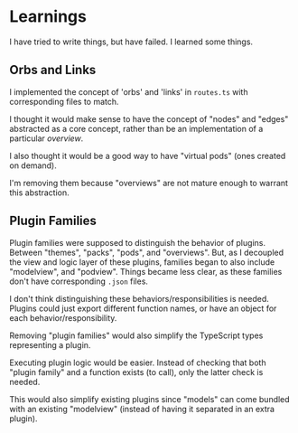 # Learnings

I have tried to write things, but have failed. I learned some things.

## Orbs and Links

I implemented the concept of 'orbs' and 'links' in `routes.ts` with corresponding files to match.

I thought it would make sense to have the concept of "nodes" and "edges" abstracted as a core concept, rather than be an implementation of a particular _overview_.

I also thought it would be a good way to have "virtual pods" (ones created on demand).

I'm removing them because "overviews" are not mature enough to warrant this abstraction.

## Plugin Families

Plugin families were supposed to distinguish the behavior of plugins. Between "themes", "packs", "pods", and "overviews". But, as I decoupled the view and logic layer of these plugins, families began to also include "modelview", and "podview". Things became less clear, as these families don't have corresponding `.json` files.

I don't think distinguishing these behaviors/responsibilities is needed. Plugins could just export different function names, or have an object for each behavior/responsibility.

Removing "plugin families" would also simplify the TypeScript types representing a plugin.

Executing plugin logic would be easier. Instead of checking that both "plugin family" and a function exists (to call), only the latter check is needed.

This would also simplify existing plugins since "models" can come bundled with an existing "modelview" (instead of having it separated in an extra plugin).
